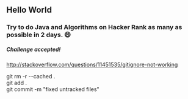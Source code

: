 ## Hello World

### Try to do Java and Algorithms on Hacker Rank as many as possible in 2 days. :smile:
##### Challenge accepted!

http://stackoverflow.com/questions/11451535/gitignore-not-working

git rm -r --cached .   
git add .     
git commit -m "fixed untracked files"    
